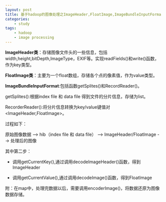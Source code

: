 ```yaml
--- 
layout: post
title: 基于hadoop的图像处理之ImageHeader,FloatImage,ImageBundleInputFormat
categories:
    - study
tags:
    - hadoop
    - image processing
---
```



**ImageHeader类**：存储图像文件头的一些信息，包括width,height,bitDepth,ImageType，EXIF等。实现readFields()和write()函数，作为key类型。

**FloatImage类**：主要为一个float数组，存储各个点的像素值，作为value类型。

**ImageBundleInputFormat**:包括函数getSplites()和RecordReader()。

getSplites():根据index file 和 data file 得到文件的分片信息，存储为list。

RecorderReader():将分片信息转换为key/value键值对<ImageHeader,FloatImage>。

过程如下：

原始图像数据  -->   hib（index file 和 data file）  -->   ImageHeader/FloatImage  --> 处理后的图像

其中第二步：



- 调用getCurrentKey(),通过调用decodeImageHeader()函数，得到ImageHeader


- 调用getCurrentValue(),通过调用decodeImage()函数，得到FloatImage

附：在map中，处理完数据以后，需要调用encoderImage()，将数据还原为图像数据存储。




































